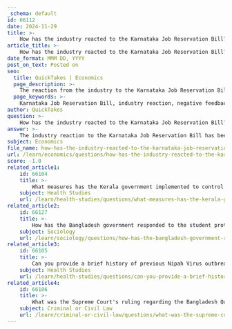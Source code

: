 ```yaml
---
_schema: default
id: 66112
date: 2024-11-29
title: >-
    How has the industry reacted to the Karnataka Job Reservation Bill?
article_title: >-
    How has the industry reacted to the Karnataka Job Reservation Bill?
date_format: MMM DD, YYYY
post_on_text: Posted on
seo:
  title: QuickTakes | Economics
  page_description: >-
    The reaction from the industry to the Karnataka Job Reservation Bill has been largely negative, citing concerns about talent acquisition and economic impact, leading the government to review the bill.
  page_keywords: >-
    Karnataka Job Reservation Bill, industry reaction, negative feedback, job reservation, talent acquisition, investment concerns, local protectionism, NASSCOM, economic progress, tech industry, job creation, government review
author: QuickTakes
question: >-
    How has the industry reacted to the Karnataka Job Reservation Bill?
answer: >-
    The industry reaction to the Karnataka Job Reservation Bill has been overwhelmingly negative, with significant backlash from industry leaders and trade bodies. The bill, which mandates that 50% of management jobs and 70% of non-management roles in the private sector be reserved for locals (Kannadigas), has raised concerns about its potential impact on talent acquisition and investment in the state.\n\nTop CEOs and industry organizations, including NASSCOM, have warned that such a law could drive companies away from Karnataka and hinder the state's economic progress. They argue that the bill could stifle innovation and growth by limiting the pool of available talent and discouraging businesses from operating in the region. The proposed law has been described as a move towards greater local protectionism, which could have adverse effects on the tech industry and overall job creation.\n\nIn response to the backlash, the Karnataka government has decided to withhold the bill and review it comprehensively before any further action. This decision reflects the government's acknowledgment of the concerns raised by the industry and the need for a balanced approach to job reservations that does not compromise the state's economic development.\n\nOverall, the industry has expressed strong opposition to the Karnataka Job Reservation Bill, emphasizing the importance of maintaining a competitive and inclusive job market to attract and retain businesses.
subject: Economics
file_name: how-has-the-industry-reacted-to-the-karnataka-job-reservation-bill.md
url: /learn/economics/questions/how-has-the-industry-reacted-to-the-karnataka-job-reservation-bill
score: -1.0
related_article1:
    id: 66104
    title: >-
        What measures has the Kerala government implemented to control the Nipah Virus outbreak?
    subject: Health Studies
    url: /learn/health-studies/questions/what-measures-has-the-kerala-government-implemented-to-control-the-nipah-virus-outbreak
related_article2:
    id: 66127
    title: >-
        How has the Bangladesh government responded to the student protests?
    subject: Sociology
    url: /learn/sociology/questions/how-has-the-bangladesh-government-responded-to-the-student-protests
related_article3:
    id: 66105
    title: >-
        Can you provide a brief history of previous Nipah Virus outbreaks in Kerala?
    subject: Health Studies
    url: /learn/health-studies/questions/can-you-provide-a-brief-history-of-previous-nipah-virus-outbreaks-in-kerala
related_article4:
    id: 66106
    title: >-
        What was the Supreme Court's ruling regarding the Bangladesh Quota System Protests?
    subject: Criminal or Civil Law
    url: /learn/criminal-or-civil-law/questions/what-was-the-supreme-courts-ruling-regarding-the-bangladesh-quota-system-protests
---
```


&nbsp;